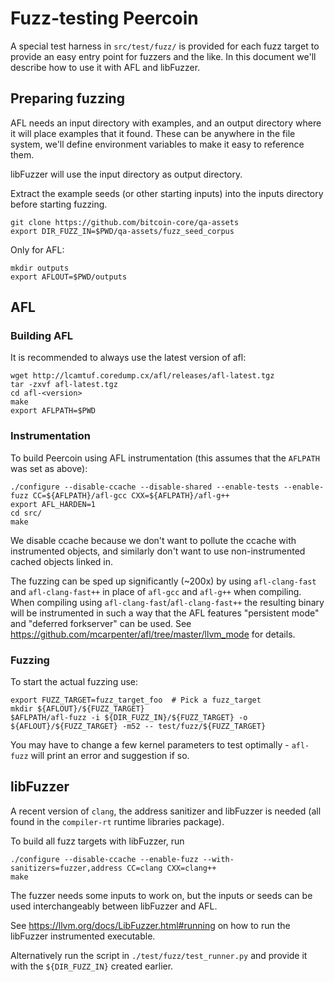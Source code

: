 Fuzz-testing Peercoin
==========================

A special test harness in `src/test/fuzz/` is provided for each fuzz target to
provide an easy entry point for fuzzers and the like. In this document we'll
describe how to use it with AFL and libFuzzer.

## Preparing fuzzing

AFL needs an input directory with examples, and an output directory where it
will place examples that it found. These can be anywhere in the file system,
we'll define environment variables to make it easy to reference them.

libFuzzer will use the input directory as output directory.

Extract the example seeds (or other starting inputs) into the inputs
directory before starting fuzzing.

```
git clone https://github.com/bitcoin-core/qa-assets
export DIR_FUZZ_IN=$PWD/qa-assets/fuzz_seed_corpus
```

Only for AFL:

```
mkdir outputs
export AFLOUT=$PWD/outputs
```

## AFL

### Building AFL

It is recommended to always use the latest version of afl:
```
wget http://lcamtuf.coredump.cx/afl/releases/afl-latest.tgz
tar -zxvf afl-latest.tgz
cd afl-<version>
make
export AFLPATH=$PWD
```

### Instrumentation

To build Peercoin using AFL instrumentation (this assumes that the
`AFLPATH` was set as above):
```
./configure --disable-ccache --disable-shared --enable-tests --enable-fuzz CC=${AFLPATH}/afl-gcc CXX=${AFLPATH}/afl-g++
export AFL_HARDEN=1
cd src/
make
```
We disable ccache because we don't want to pollute the ccache with instrumented
objects, and similarly don't want to use non-instrumented cached objects linked
in.

The fuzzing can be sped up significantly (~200x) by using `afl-clang-fast` and
`afl-clang-fast++` in place of `afl-gcc` and `afl-g++` when compiling. When
compiling using `afl-clang-fast`/`afl-clang-fast++` the resulting
binary will be instrumented in such a way that the AFL
features "persistent mode" and "deferred forkserver" can be used. See
https://github.com/mcarpenter/afl/tree/master/llvm_mode for details.

### Fuzzing

To start the actual fuzzing use:

```
export FUZZ_TARGET=fuzz_target_foo  # Pick a fuzz_target
mkdir ${AFLOUT}/${FUZZ_TARGET}
$AFLPATH/afl-fuzz -i ${DIR_FUZZ_IN}/${FUZZ_TARGET} -o ${AFLOUT}/${FUZZ_TARGET} -m52 -- test/fuzz/${FUZZ_TARGET}
```

You may have to change a few kernel parameters to test optimally - `afl-fuzz`
will print an error and suggestion if so.

## libFuzzer

A recent version of `clang`, the address sanitizer and libFuzzer is needed (all
found in the `compiler-rt` runtime libraries package).

To build all fuzz targets with libFuzzer, run

```
./configure --disable-ccache --enable-fuzz --with-sanitizers=fuzzer,address CC=clang CXX=clang++
make
```

The fuzzer needs some inputs to work on, but the inputs or seeds can be used
interchangeably between libFuzzer and AFL.

See https://llvm.org/docs/LibFuzzer.html#running on how to run the libFuzzer
instrumented executable.

Alternatively run the script in `./test/fuzz/test_runner.py` and provide it
with the `${DIR_FUZZ_IN}` created earlier.
